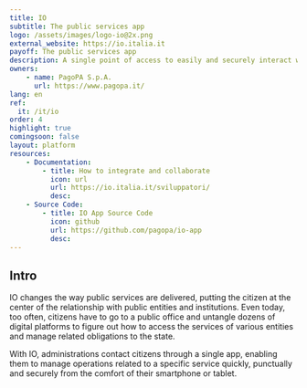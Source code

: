 ```yaml
---
title: IO
subtitle: The public services app
logo: /assets/images/logo-io@2x.png
external_website: https://io.italia.it
payoff: The public services app
description: A single point of access to easily and securely interact with local and national public services, directly from your smartphone.
owners:
    - name: PagoPA S.p.A.
      url: https://www.pagopa.it/
lang: en
ref:
  it: /it/io
order: 4
highlight: true
comingsoon: false
layout: platform
resources:
    - Documentation:
        - title: How to integrate and collaborate
          icon: url
          url: https://io.italia.it/sviluppatori/
          desc:
    - Source Code:
        - title: IO App Source Code
          icon: github
          url: https://github.com/pagopa/io-app
          desc:
---
```


## Intro

IO changes the way public services are delivered, putting the citizen at the center of the relationship with public entities and institutions. Even today, too often, citizens have to go to a public office and untangle dozens of digital platforms to figure out how to access the services of various entities and manage related obligations to the state. 

With IO, administrations contact citizens through a single app, enabling them to manage operations related to a specific service quickly, punctually and securely from the comfort of their smartphone or tablet.